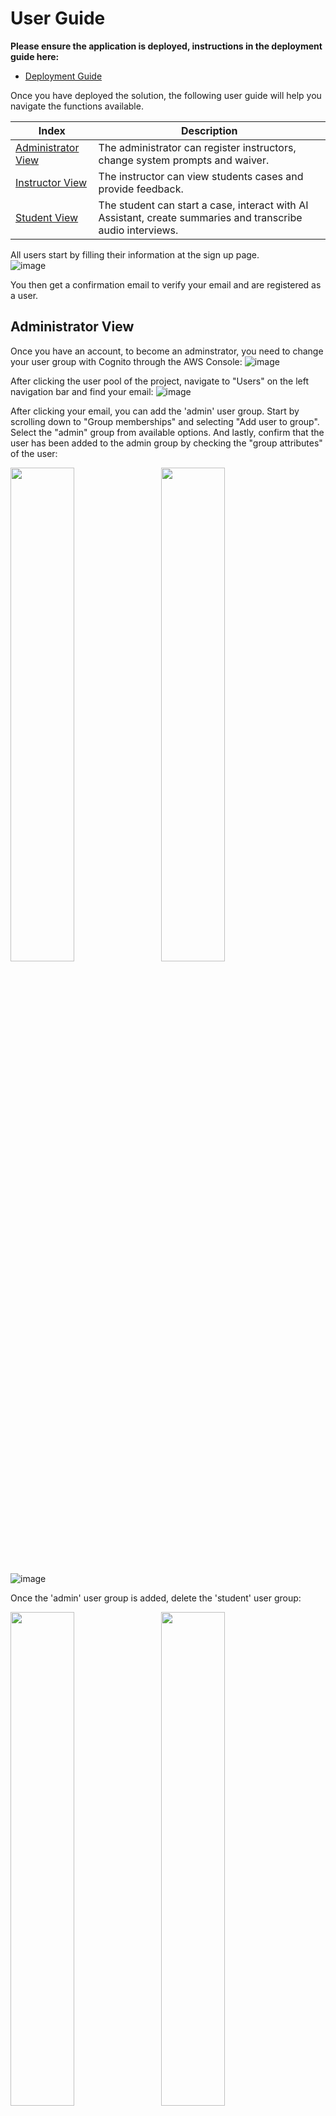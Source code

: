 # User Guide

**Please ensure the application is deployed, instructions in the deployment guide here:**
- [Deployment Guide](./deploymentGuide.md)

Once you have deployed the solution, the following user guide will help you navigate the functions available.

| Index    | Description |
| -------- | ------- |
| [Administrator View](#admin-view)  |The administrator can register instructors, change system prompts and waiver. | 
| [Instructor View](#instructor-view)  | The instructor can view students cases and provide feedback. |
| [Student View](#student-view)  | The student can start a case, interact with AI Assistant, create summaries and transcribe audio interviews. |

All users start by filling their information at the sign up page.  
![image](./media/create-account.png)

You then get a confirmation email to verify your email and are registered as a user. 

## Administrator View
Once you have an account, to become an adminstrator, you need to change your user group with Cognito through the AWS Console:
![image](./media/user-pool.png)

After clicking the user pool of the project, navigate to "Users" on the left navigation bar and find your email:
![image](./media/users.png)

After clicking your email, you can add the 'admin' user group. Start by scrolling down to "Group memberships" and selecting "Add user to group".  
Select the "admin" group from available options. And lastly, confirm that the user has been added to the admin group by checking the "group attributes" of the user:

<p>
  <img src="./media/add-user-group.png" width="45%" style="display:inline-block; margin-right:10px;" />
  <img src="./media/select-admin.png" width="45%" style="display:inline-block;" />
</p>

![image](./media/admin-added.png)


Once the 'admin' user group is added, delete the 'student' user group:

<p>
  <img src="./media/delete-student.png" width="45%" style="display:inline-block; margin-right:10px;" />
  <img src="./media/admin-only.png" width="45%" style="display:inline-block;" />
</p>


Upon logging in as an administrator, they see the following home page:
![image](./media/admin-home-page.png)

Clicking the "ADD INSTRUCTOR" button opens a pop-up where the administrator can enter the email address of a user with an account to add them as an instructor:
![image](./media/admin-add-instructor.png)

The administrator can also click an instructor in the list which opens a pop-up of instructor details including their name, email and students they have been assigned to. 
![image](./media/admin-instructor-details.png)

From here, administrators can assign students to the instructor by selecting "Add Student" dropdown and selecting the Student to be assigned. 
![image](./media/admin-select-student.png)
Once selected, click on "Assign Student" and student will be assigned to Instructor. Once assigned, the student's name will appear under the Instructor details. To unassign a student click on the "x" mark next to the student's name :

![image](./media/admin-unassign-student.png)

In the "AI Settings" page, the administrator can set a daily message limit for each user which will alter how many times a user can send messages to the AI Assistant:
![image](./media/admin-message-limit.png)

In this page, the administrator can also edit the current system prompt and view previous system prompts which will be fed to the AI Assistant.
![image](./media/admin-prompt.png)

On the Waiver Page, the admin can update the waiver which will be shown to students upon first sign up:
![image](./media/admin-waiver.png)



## Instructor View

Upon logging in as an instructor, you’re greeted with a homepage that displays the cases submitted for review, the total number of assigned students, and a breakdown of reviewed and pending cases.

![image](./media/instructor-home-page.png)

The instructor can click on total students assigned to see the names of all students. 

![image](./media/instructor-students.png)

Upon clicking on any of the cases, the instructor can see all interactions of the student with the AI Assistant as well as all the summaries, notes and transcriptions. The instructor can then give feed back from the "Case Feedback" tab:
![image](./media/instructor-feedback.png)

On the "All Cases" Page, the instructor can search through cases and filter cases of the students assigned to them by Student Name and Status:
![image](./media/instructor-all-cases.png)


## Student View
Upon logging in as a student, they see this home page with their most recent cases and the statuses of these cases (i.e. In Progress, Sent to Review or Review Feedback)

![image](./media/student-home-page.jpg)

Students can click on a case and see the overview, summaries, transcriptions, notes as well as interact with the AI Assistant. 

To start a new case, students can click on the "New Case" button at the top of the screen. This page opens up a form with information the students can fill out about the jurisdiction, broad area of law and give a short description of the case which will then be sent to the AI Assistant. 

![image](./media/student-new-case.jpg)

Upon creating a new case, the AI Assistant gives the student a first general summary of the case with possible next steps and follow-up questions to ask:

![image](./media/student-ai-assistant.png)

The student can also click on the notes icon at the bottom left corner, which opens up a yellow legal pad moveable notes pop-up where the students can note significant details of the particular case:

![image](./media/student-notes.jpg)

Upon interacting with the AI Assistant, the student can choose to generate a downloadable summary pdf of the information and insights from the LLM by clicking on the "Generate Summary" button below the AI message. This button then generates a downloadable pdf version of a summary which is viewable from the "Case Summaries" page:

<p>
  <img src="./media/student-generate-summary.png" width="45%" style="display:inline-block; margin-right:10px;" />
  <img src="./media/student-case-summaries.png" width="45%" style="display:inline-block; margin-right:10px;" />
</p>

![image](./media/student-summary.png)

The student can also navigate to the "Case Transcriptions" tab to upload audio and transrcibe. 

<p>
  <img src="./media/student-upload-audio.png" width="45%" style="display:inline-block; margin-right:10px;" />
  <img src="./media/student-transcriptions.png" width="45%" style="display:inline-block;" />
</p>

The student can choose to delete or archive a case by clicking on the 3 dots on the bottom right corner of the case box:

![image](./media/student-delete-archive-case.png)

On the all cases page, students can search through cases by description or titles and view all cases including archived cases:

![image](./media/student-all-cases.png)